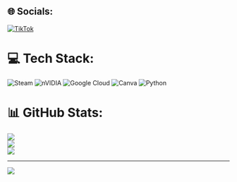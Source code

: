 
## 🌐 Socials:
[![TikTok](https://img.shields.io/badge/TikTok-%23000000.svg?logo=TikTok&logoColor=white)](https://tiktok.com/@poisikekarl) 

# 💻 Tech Stack:
![Steam](https://img.shields.io/badge/steam-%23000000.svg?style=plastic&logo=steam&logoColor=white) ![nVIDIA](https://img.shields.io/badge/nVIDIA-%2376B900.svg?style=plastic&logo=nVIDIA&logoColor=white) ![Google Cloud](https://img.shields.io/badge/GoogleCloud-%234285F4.svg?style=plastic&logo=google-cloud&logoColor=white) ![Canva](https://img.shields.io/badge/Canva-%2300C4CC.svg?style=plastic&logo=Canva&logoColor=white) ![Python](https://img.shields.io/badge/python-3670A0?style=plastic&logo=python&logoColor=ffdd54)
# 📊 GitHub Stats:
![](https://github-readme-stats.vercel.app/api?username=Z8i7&theme=dark&hide_border=false&include_all_commits=false&count_private=false)<br/>
![](https://nirzak-streak-stats.vercel.app/?user=Z8i7&theme=dark&hide_border=false)<br/>
![](https://github-readme-stats.vercel.app/api/top-langs/?username=Z8i7&theme=dark&hide_border=false&include_all_commits=false&count_private=false&layout=compact)

---
[![](https://visitcount.itsvg.in/api?id=Z8i7&icon=0&color=1)](https://visitcount.itsvg.in)

<!-- Proudly created with GPRM ( https://gprm.itsvg.in ) -->
